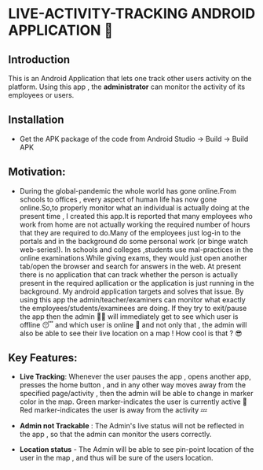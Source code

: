 # LIVE-ACTIVITY-TRACKING ANDROID APPLICATION :iphone:

## Introduction
This is an Android Application that lets one track other users activity on the platform.
Using this app , the **administrator**  can monitor the activity of its employees or users.

## Installation
* Get the APK package of the code from Android Studio -> Build -> Build APK


 
## Motivation:
 * During the global-pandemic the whole world has gone online.From schools to offices , every aspect of human life has now gone online.So,to properly monitor what an individual is actually doing at the present time , I created  this app.It is reported that many employees who work from home are not actually working the required number of hours that they are required to do.Many of the employees just log-in to the portals and in the background do some personal work (or binge watch web-series!).
In schools and colleges ,students use mal-practices in the online examinations.While giving exams, they would just open another tab/open the browser and search for answers in the web.
At present there is no application that can track whether  the person is actually present in the required apllication or the application is just running in the background.
 My android application targets and solves that issue. By using this app the admin/teacher/examiners can monitor what exactly the employees/students/examinees are doing.
If they try to exit/pause the app then the admin  :guardsman: will immediately get to see which user is offline :sleeping:  and which user  is online :raising_hand: and not only that , the admin will also be able to see their live location on a map !
How cool is that ? :sunglasses:

## Key Features:
 - **Live Tracking**: Whenever the user pauses the app , opens another app, presses the home button , and in any other way moves away from the specified  page/activity , then the admin will be able to change in marker color in the map.
Green marker-indicates the user is currently active :raising_hand:
Red marker-indicates the user is away from the activity :zzz:

- **Admin not Trackable** : The Admin's live status will not be reflected in the app , so that the admin can monitor the users correctly.

- **Location status** -  The Admin will be able to see pin-point location of the user in the map , and thus will be sure of the users location.



 
